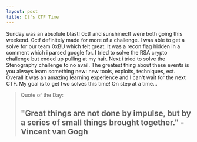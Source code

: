 ```yaml
---
layout: post
title: It's CTF Time
---
```


<div class="entry-content">
		<p>Sunday was an absolute blast! 0ctf and sunshinectf were both going this weekend. 0ctf definitely made for more of a challenge.
		I was able to get a solve for our team 0xBU which felt great. It was a recon flag hidden in a comment which i parsed google for. 
		I tried to solve the RSA crypto challenge but ended up pulling at my hair. Next i tried to solve the Stenography challenge to no avail. The greatest thing about these events is you always learn something new: new tools, exploits, techniques, ect. Overall it was an amazing learning experience and I can't wait for the next CTF. My goal is to get two solves this time! On step at a time...</p>
<blockquote><p>Quote of the Day:</p>
<h2><b>"Great things are not done by impulse, but by a series of small things brought together." - Vincent van Gogh</b></h2>
</blockquote>
	</div>
